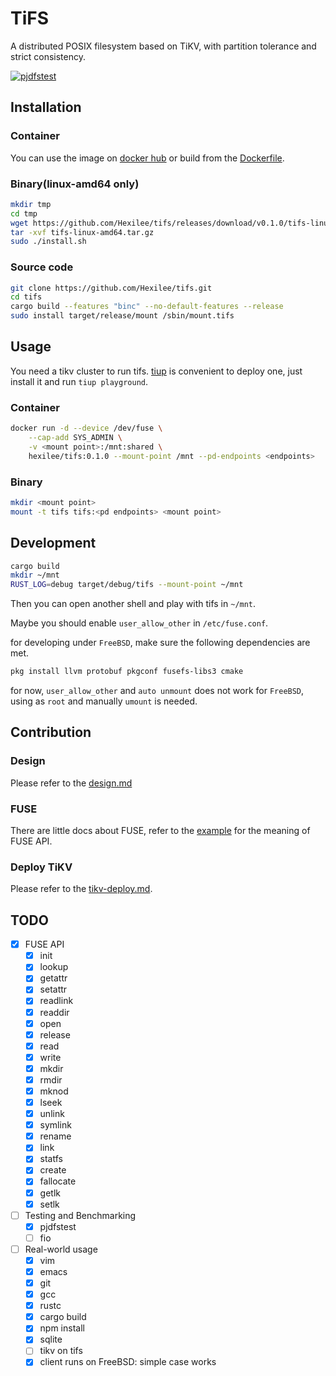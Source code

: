 # TiFS

A distributed POSIX filesystem based on TiKV, with partition tolerance and strict consistency.

[![pjdfstest](https://github.com/Hexilee/tifs/workflows/pjdfstest/badge.svg)](https://github.com/Hexilee/tifs/actions)

## Installation

### Container
You can use the image on [docker hub](https://hub.docker.com/repository/docker/hexilee/tifs) or build from the [Dockerfile](Dockerfile).

### Binary(linux-amd64 only)

```bash
mkdir tmp
cd tmp
wget https://github.com/Hexilee/tifs/releases/download/v0.1.0/tifs-linux-amd64.tar.gz
tar -xvf tifs-linux-amd64.tar.gz
sudo ./install.sh
```

### Source code

```bash
git clone https://github.com/Hexilee/tifs.git
cd tifs
cargo build --features "binc" --no-default-features --release
sudo install target/release/mount /sbin/mount.tifs
```

## Usage
You need a tikv cluster to run tifs. [tiup](https://github.com/pingcap/tiup) is convenient to deploy one, just install it and run `tiup playground`.

### Container

```bash
docker run -d --device /dev/fuse \
    --cap-add SYS_ADMIN \
    -v <mount point>:/mnt:shared \
    hexilee/tifs:0.1.0 --mount-point /mnt --pd-endpoints <endpoints>
```

### Binary

```bash
mkdir <mount point>
mount -t tifs tifs:<pd endpoints> <mount point>
```

## Development

```bash
cargo build
mkdir ~/mnt
RUST_LOG=debug target/debug/tifs --mount-point ~/mnt
```

Then you can open another shell and play with tifs in `~/mnt`.

Maybe you should enable `user_allow_other` in `/etc/fuse.conf`.

for developing under `FreeBSD`, make sure the following dependencies are met.

```bash
pkg install llvm protobuf pkgconf fusefs-libs3 cmake
```

for now, `user_allow_other` and `auto unmount` does not work for `FreeBSD`, using as `root` and manually `umount` is needed.

## Contribution

### Design

Please refer to the [design.md](contribution/design.md)

### FUSE
There are little docs about FUSE, refer to the [example](https://github.com/cberner/fuser/blob/master/examples/simple.rs) for the meaning of FUSE API.

### Deploy TiKV
Please refer to the [tikv-deploy.md](contribution/tikv-deploy.md).

## TODO

- [x] FUSE API
    - [x] init
    - [x] lookup
    - [x] getattr
    - [x] setattr
    - [x] readlink
    - [x] readdir
    - [x] open
    - [x] release
    - [x] read
    - [x] write
    - [x] mkdir
    - [x] rmdir
    - [x] mknod
    - [x] lseek
    - [x] unlink
    - [x] symlink
    - [x] rename
    - [x] link
    - [x] statfs
    - [x] create
    - [x] fallocate
    - [x] getlk
    - [x] setlk

- [ ] Testing and Benchmarking
    - [x] pjdfstest
    - [ ] fio

- [ ] Real-world usage
    - [x] vim
    - [x] emacs
    - [x] git
    - [x] gcc
    - [x] rustc
    - [x] cargo build
    - [x] npm install
    - [x] sqlite
    - [ ] tikv on tifs
    - [x] client runs on FreeBSD: simple case works
